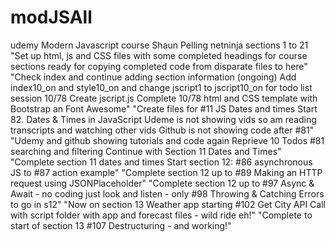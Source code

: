 # modJSAll
udemy Modern Javascript course Shaun Pelling netninja sections 1 to 21
"Set up html, js and CSS files with some completed headings for course sections ready for copying completed code from disparate files to here"
"Check index and continue adding section information (ongoing) Add index10_on and style10_on and change jscript1 to jscript10_on for todo list session 10/78  Create jscript.js Complete 10/78 html and CSS template with Bootstrap an Font Awesome"
"Create files for #11 JS Dates and times Start 82. Dates & Times in JavaScript Udeme is not showing vids so am reading transcripts and watching other vids Github is not showing code after #81"
"Udemy and github showing tutorials and code again Reprieve 10 Todos #81 searching and filtering Continue with Section 11 Dates and Times"
"Complete section 11 dates and times Start section 12: #86 asynchronous JS to #87 action example"
"Complete section 12 up to #89 Making an HTTP request using JSONPlaceholder"
"Complete section 12 up to #97 Async & Await - no coding just look and listen - only #98 Throwing & Catching Errors to go in s12"
"Now on section 13 Weather app starting #102 Get City API Call with script folder with app and forecast files - wild ride eh!"
"Complete to start of section 13 #107 Destructuring - and working!"




